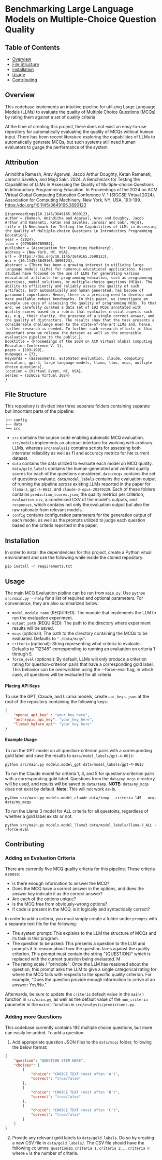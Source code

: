 # Benchmarking Large Language Models on Multiple-Choice Question Quality

## Table of Contents
- [Overview](#overview)
- [File Structure](#file-structure)
- [Installation](#installation)
- [Usage](#usage)
- [Contributing](#contributing)

## Overview

This codebase implements an intuitive pipeline for utilizing Large Language Models (LLMs) to evaluate the quality of Multiple Choice Questions (MCQs) by rating them against a set of quality criteria.

At the time of creating this project, there does not exist an easy-to-use repository for automatically evaluating the quality of MCQs without human input. There has been recent literature exploring the capabilities of LLMs to automatically generate MCQs, but such systems still need human evaluators to guage the performance of the system. 

## Attribution

Aninditha Ramesh, Arav Agarwal, Jacob Arthur Doughty, Ketan Ramaneti, Jaromir Savelka, and Majd Sakr. 2024. A Benchmark for Testing the Capabilities of LLMs in Assessing the Quality of Multiple-choice Questions in Introductory Programming Education. In Proceedings of the 2024 on ACM Virtual Global Computing Education Conference V. 1 (SIGCSE Virtual 2024). Association for Computing Machinery, New York, NY, USA, 193–199. https://doi.org/10.1145/3649165.3690123

```
@inproceedings{10.1145/3649165.3690123,
author = {Ramesh, Aninditha and Agarwal, Arav and Doughty, Jacob Arthur and Ramaneti, Ketan and Savelka, Jaromir and Sakr, Majd},
title = {A Benchmark for Testing the Capabilities of LLMs in Assessing the Quality of Multiple-choice Questions in Introductory Programming Education},
year = {2024},
isbn = {9798400705984},
publisher = {Association for Computing Machinery},
address = {New York, NY, USA},
url = {https://doi.org/10.1145/3649165.3690123},
doi = {10.1145/3649165.3690123},
abstract = {There has been a growing interest in utilizing large language models (LLMs) for numerous educational applications. Recent studies have focused on the use of LLMs for generating various educational artifacts for programming education, such as programming exercises, model solutions, or multiple-choice questions (MCQs). The ability to efficiently and reliably assess the quality of such artifacts, both automatically and human generated, has become of paramount importance. Hence, there is a pressing need to develop and make available robust benchmarks. In this paper, we investigate an example use case of assessing the quality of programming MCQs. To that end, we carefully curated a data set of 192 MCQs annotated with quality scores based on a rubric that evaluates crucial aspects such as, e.g., their clarity, the presence of a single correct answer, and the quality of distractors. The results show that the task presents a considerable challenge even to the state-of-the-art LLMs and, hence, further research is needed. To further such research efforts in this important area we release the dataset as well as the extensible evaluation pipeline to the public.},
booktitle = {Proceedings of the 2024 on ACM Virtual Global Computing Education Conference V. 1},
pages = {193–199},
numpages = {7},
keywords = {assessments, automated evaluation, claude, computing education, gpt-4, large language models, llama, llms, mcqs, multiple choice questions},
location = {Virtual Event, NC, USA},
series = {SIGCSE Virtual 2024}
}
```

## File Structure

This repository is divided into three separate folders containing separate but important parts of the pipeline:


```
├── config
├── data
└── src
```

* `src` contains the source code enabling automatic MCQ evaluation. `src/models` implements an abstract interface for working with arbitrary LLMs, whereas `src/analysis` contains scripts for assessing both interrater reliability as well as f1 and accuracy metrics for hte current dataset.
* `data` contains the data utilized to evaluate each model on MCQ quality. `data/gold_labels` contains the human-generated and verified quality scores for each of the questions considered. `data/mcqs` contains the set of questions evaluate. `data/model_labels` contains the evaluation output of running the pipeline across existing LLMs reported in the paper for `llama-3`, `gpt-4-0613`, and `claude-3-opus-20240229`. Each of these folders contains `prediction_scores.json`, the quality metrics per criterion, `evaluation.csv`, a condensed CSV of the model's outputs, and `responses`, which contains not only the evaluation output but also the raw rationale from relevant models.
* `config` contains configuration parameters for the generation output of each model, as well as the prompts utilized to judge each question based on the criteria reported in the paper.


## Installation

In order to install the dependencies for this project, create a Python vitual environment and use the following while inside the cloned repository:

```
pip install -r requirements.txt
```



## Usage

The main MCQ Evaluation pipline can be run from ``main.py``.
Use ``python src/main.py --help`` for a list of required and optional parameters. For convenience, they are also summarized below:
- ``model_module_name`` (REQUIRED): The module that implements the LLM to run the evaluation experiment.
- ``output_path`` (REQUIRED): The path to the directory where experiment results will be saved.
- ``mcqs`` (optional): The path to the directory containing the MCQs to be evaluated. Defaults to ``"./data/mcqs"``.
- ``criteria`` (optional): String representing what criteria to evaluate. Defaults to "12345" corresponding to running an evaluation on criteria 1 through 5.
- ``force_eval`` (optional): By default, LLMs will only produce a criterion rating for question-criterion pairs that have a corresponding gold label. This behavior can be overwridden using the --force-eval flag, in which case, all questions will be evaluated for all criteria.

#### Placing API Keys


To use the GPT, Claude, and LLama models, create ``api_keys.json`` at the root of the repository containing the following keys:
```json
{
    "openai_api_key" : "your_key_here",
    "anthropic_api_key": "your_key_here",
    "llama3_hgface_api": "your_key_here"
}
```

#### Example Usage

To run the GPT model on all question-criterion pairs with a corresponding gold label and save the results to ``data/model_labels/gpt-4-0613``:

```
python src/main.py models.model_gpt data/model_labels/gpt-4-0613
```

To run the Claude model for criteria 1, 4, and 5 for questions-criterion pairs with a corresponding gold label. Questions from the ``data/my_mcqs`` directory will be used, and results will be saved to ``data/temp``. **NOTE:** ``data/my_mcqs`` does not exist by default. **Note:** This will not work as-is. 


```
python src/main.py models.model_claude data/temp --criteria 145 --mcqs data/my_mcqs
```

To run the Llama 3 model for ALL criteria for all questoins, regardless of whether a gold label exists or not:

```
python src/main.py models.model_llama3 data/model_labels/llama-3_ALL --force-eval
```


## Contributing

### Adding an Evaluation Criteria

There are currently five MCQ quality criteria for this pipeline. These criteria assess:
- Is there enough information to answer the MCQ?
- Does the MCQ have a correct answer in the options, and does the answer key indicate it as the correct answer?
- Are each of the options unique?
- Is the MCQ free from obviously-wrong options?
- If code is present in the MCQ, is it logically and syntactically correct?


In order to add a criteria, you must simply create a folder under `prompts` with a separate text file for the following:

- The system prompt: This explains to the LLM the structure of MCQs and its task in this program.
- The question to be asked: This presents a question to the LLM and prompts it to reason about how the question fares against the quality criterion. This prompt must contain the string "{QUESTION}" which is replaced with the current question being evaluated. M
- The rating scale / "principle": Once the LLM has reasoned about the question, this prompt asks the LLM to give a single categorical rating for where the MCQ falls with respects to the specific quality criterion. For example, "Does the question provide enough information to arrive at an answer: Yes/No."


Afterwards, be sure to update the ``criteria`` default value in the ``main()`` function in ``src/main.py``, as well as the default value of the ``num_criteria`` parameter in the ``main()`` function in ``src/analysis/predictions.py``.


### Adding more Questions

This codebase currently contains 192 multiple choice questions, but more can easily be added. To add a question:

1. Add appropriate question JSON files to the `data/mcqs` folder, following the below format:

```json
{
    "question": "QUESTION STEM HERE",
    "choices": [
        {
            "choice": "CHOICE TEXT (most often 'A')",
            "correct": "true/false"
        },
        {
            "choice": "CHOICE TEXT (most often 'B')",
            "correct": "true/false"
        },
        {
            "choice": "CHOICE TEXT (most often 'C')",
            "correct": "true/false"
        }
    ]
}
```


2. Provide any relevant gold labels to `data/gold_labels`. Do so by creating a new CSV file in ``data/gold_labels/``. The CSV file should have the following columns:
``questionID``, ``criteria 1``, ``criteria 2``, ... ``criteria n``
where ``n`` is the number of criteria.
